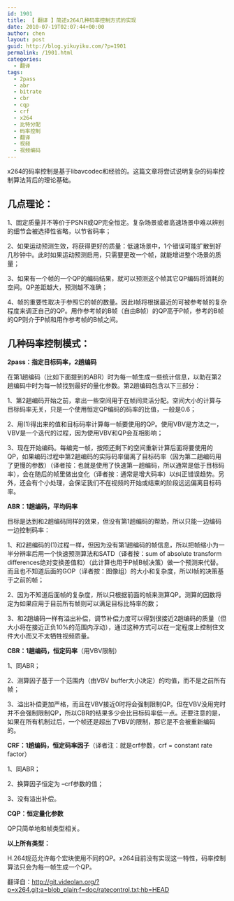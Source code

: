 ```yaml
---
id: 1901
title: 【 翻译 】简述x264几种码率控制方式的实现
date: 2010-07-19T02:07:44+00:00
author: chen
layout: post
guid: http://blog.yikuyiku.com/?p=1901
permalink: /1901.html
categories:
  - 翻译
tags:
  - 2pass
  - abr
  - bitrate
  - cbr
  - cqp
  - crf
  - x264
  - 比特分配
  - 码率控制
  - 翻译
  - 视频
  - 视频编码
---
```

x264的码率控制是基于libavcodec和经验的。这篇文章将尝试说明复杂的码率控制算法背后的理论基础。

## 几点理论：

1、固定质量并不等价于PSNR或QP完全恒定。复杂场景或者高速场景中难以辨别的细节会被选择性省略，以节省码率；
  
2、如果运动预测生效，将获得更好的质量：低速场景中，1个错误可能扩散到好几秒钟中。此时如果运动预测启用，只需要更改一个帧，就能增进整个场景的质量；
  
3、如果有一个帧的一个QP的编码结果，就可以预测这个帧其它QP编码将消耗的空间。QP差距越大，预测越不准确；
  
4、帧的重要性取决于参照它的帧的数量。因此I帧将根据最近的可被参考帧的复杂程度来调正自己的QP。用作参考帧的B帧（自由B帧）的QP高于P帧，参考的B帧的QP则介于P帧和用作参考帧的B帧之间。

## 几种码率控制模式：

**2pass：指定目标码率，2趟编码**
  
在第1趟编码（比如下面提到的ABR）时为每一帧生成一些统计信息，以助在第2趟编码中时为每一帧找到最好的量化参数。第2趟编码包含以下三部分：
  
1、第2趟编码开始之前，拿出一些空间用于在帧间灵活分配。空间大小的计算与目标码率无关，只是一个使用恒定QP编码的码率的比值，一般是0.6；
  
2、用(1)得出来的值和目标码率计算每一帧要使用的QP。使用VBV是方法之一，VBV是一个迭代的过程，因为使用VBV和QP会互相影响；
  
3、现在开始编码。每编完一帧，按照还剩下的空间重新计算后面将要使用的QP，如果编码过程中第2趟编码的实际码率偏离了目标码率（因为第二趟编码用了更慢的参数）（译者按：也就是使用了快速第一趟编码，所以通常是低于目标码率），会在随后的帧里做出变化（译者按：通常是增大码率）以纠正错误趋势。另外，还会有个小处理，会保证我们不在视频的开始或结束的阶段远远偏离目标码率。

**ABR：1趟编码，平均码率**
  
目标是达到和2趟编码同样的效果，但没有第1趟编码的帮助，所以只能一边编码一边控制码率：
  
1、和2趟编码的(1)过程一样，但因为没有第1趟编码的帧信息，所以把帧缩小为一半分辨率后用一个快速预测算法和SATD（译者按：sum of absolute transform differences绝对变换差值和）（此计算也用于P帧B帧决策）做一个预测来代替。而且也不知道后面的GOP（译者按：图像组）的大小和复杂度，所以I帧的决策基于之前的帧；
  
2、因为不知道后面帧的复杂度，所以只根据前面的帧来测算QP。测算的因数将定为如果应用于目前所有帧则可以满足目标比特率的数；
  
3、和2趟编码一样有溢出补偿，调节补偿力度可以得到很接近2趟编码的质量（但大小将在接近正负10%的范围内浮动），通过这种方式可以在一定程度上控制住文件大小而又不太牺牲视频质量。

**CBR：1趟编码，恒定码率**（用VBV限制）
  
1、同ABR；
  
2、测算因子基于一个范围内（由VBV buffer大小决定）的均值，而不是之前所有帧；
  
3、溢出补偿更加严格，而且在VBV接近0时将会强制限制QP。但在VBV没用完时并不会强制限制QP，所以CBR的结果多少会比目标码率低一点。还要注意的是，如果在所有机制过后，一个帧还是超出了VBV的限制，那它是不会被重新编码的。

**CRF：1趟编码，恒定码率因子**（译者注：就是crf参数，crf = constant rate factor）
  
1、同ABR；
  
2、换算因子恒定为 &#8211;crf参数的值；
  
3、没有溢出补偿。

**CQP：恒定量化参数**
  
QP只简单地和帧类型相关。

**以上所有类型：**
  
H.264规范允许每个宏块使用不同的QP。x264目前没有实现这一特性，码率控制算法只会为每一帧生成一个QP。

翻译自：http://git.videolan.org/?p=x264.git;a=blob_plain;f=doc/ratecontrol.txt;hb=HEAD